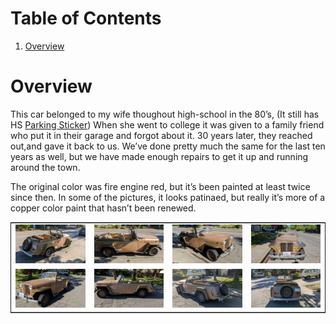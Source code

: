 
# Table of Contents

1.  [Overview](#orgd5fc0d0)


<a id="orgd5fc0d0"></a>

# Overview

This car belonged to my wife thoughout high-school in the 80&rsquo;s, (It still has
 HS [Parking Sticker](parking_sticker.jpg)) When she went to college it was given to a family friend
who put it in their garage and forgot about it.  30 years later, they reached
out,and gave it back to us. We&rsquo;ve done pretty much the same for the last ten
years as well, but we have made enough repairs to get it up and running around
the town.

The original color was fire engine red, but it&rsquo;s been painted at least twice
since then.  In some of the pictures, it looks patinaed, but really it&rsquo;s more of
a copper color paint that hasn&rsquo;t been renewed.

<table border="2" cellspacing="0" cellpadding="6" rules="groups" frame="hsides">


<colgroup>
<col  class="org-left" />

<col  class="org-left" />

<col  class="org-left" />

<col  class="org-left" />
</colgroup>
<tbody>
<tr>
<td class="org-left"><a href="right_rear.jpg"><img src="right_rear.jpg" alt="right_rear.jpg" /></a></td>
<td class="org-left"><img src="right.jpg" alt="right.jpg" /></td>
<td class="org-left"><img src="right_front.jpg" alt="right_front.jpg" /></td>
<td class="org-left"><img src="front.jpg" alt="front.jpg" /></td>
</tr>


<tr>
<td class="org-left"><img src="left_front.jpg" alt="left_front.jpg" /></td>
<td class="org-left"><img src="left.jpg" alt="left.jpg" /></td>
<td class="org-left"><img src="left_rear.jpg" alt="left_rear.jpg" /></td>
<td class="org-left"><img src="rear.jpg" alt="rear.jpg" /></td>
</tr>
</tbody>
</table>

